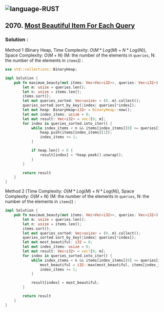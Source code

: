 ![language-RUST](https://img.shields.io/badge/RUST-8d4004?style=for-the-badge&logo=RUST)
---

## 2070. [Most Beautiful Item For Each Query](https://leetcode.com/problems/most-beautiful-item-for-each-query)

### Solution :

Method 1 (Binary Heap, Time Complexity: $O(M*Log(M)+N*Log(N))$, Space Complexity: $O(M+N)$ (M: the number of the elements in `queries`, N: the number of the elements in `items`)) :
```rust
use std::collections::BinaryHeap;

impl Solution {
    pub fn maximum_beauty(mut items: Vec<Vec<i32>>, queries: Vec<i32>) -> Vec<i32> {
        let m: usize = queries.len();
        let n: usize = items.len();
        items.sort();
        let mut queries_sorted: Vec<usize> = (0..m).collect();
        queries_sorted.sort_by_key(|index| queries[*index]);
        let mut heap: BinaryHeap<i32> = BinaryHeap::new();
        let mut index_items: usize = 0;
        let mut result: Vec<i32> = vec![0; m];
        for index in queries_sorted.into_iter() {
            while index_items < n && items[index_items][0] <= queries[index] {
                heap.push(items[index_items][1]);
                index_items += 1;
            }

            if heap.len() > 0 {
                result[index] = *heap.peek().unwrap();
            }
        }

        return result
    }
}
```

Method 2 (Time Complexity: $O(M*Log(M)+N*Log(N))$, Space Complexity: $O(M+N)$ (M: the number of the elements in `queries`, N: the number of the elements in `items`)) :
```rust
impl Solution {
    pub fn maximum_beauty(mut items: Vec<Vec<i32>>, queries: Vec<i32>) -> Vec<i32> {
        let m: usize = queries.len();
        let n: usize = items.len();
        items.sort();
        let mut queries_sorted: Vec<usize> = (0..m).collect();
        queries_sorted.sort_by_key(|index| queries[*index]);
        let mut most_beautiful: i32 = 0;
        let mut index_items: usize = 0;
        let mut result: Vec<i32> = vec![0; m];
        for index in queries_sorted.into_iter() {
            while index_items < n && items[index_items][0] <= queries[index] {
                most_beautiful = i32::max(most_beautiful, items[index_items][1]);
                index_items += 1;
            }

            result[index] = most_beautiful;
        }

        return result
    }
}
```
